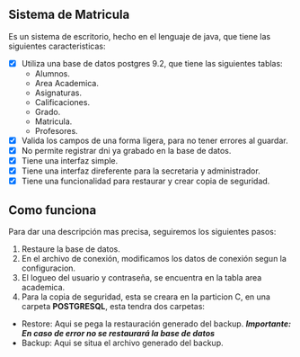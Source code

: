 ## Sistema de Matricula
Es un sistema de escritorio, hecho en el lenguaje de java, que tiene las siguientes caracteristicas:
- [x] Utiliza una base de datos postgres 9.2, que tiene las siguientes tablas:
  - Alumnos.
  - Area Academica.
  - Asignaturas.
  - Calificaciones.
  - Grado.
  - Matricula.
  - Profesores.
- [x] Valida los campos de una forma ligera, para no tener errores al guardar.
- [x] No permite registrar dni ya grabado en la base de datos.
- [x] Tiene una interfaz simple.
- [x] Tiene una interfaz direferente para la secretaria y administrador.
- [x] Tiene una funcionalidad para restaurar y crear copia de seguridad.
## Como funciona
Para dar una descripción mas precisa, seguiremos los siguientes pasos:
1. Restaure la base de datos.
2. En el archivo de conexión, modificamos los datos de conexión segun la configuracion.
3. El logueo del usuario y contraseña, se encuentra en la tabla area academica.
4. Para la copia de seguridad, esta se creara en la particion C, en una carpeta **POSTGRESQL**, esta tendra dos carpetas:
  - Restore: Aqui se pega la restauración generado del backup. ***Importante: En caso de error no se restaurará la base de datos***
  - Backup: Aqui se situa el archivo generado del backup.
